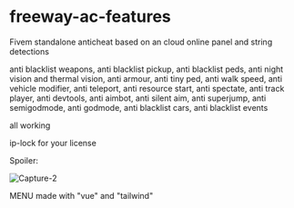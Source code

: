 # freeway-ac-features
Fivem standalone anticheat based on an cloud online panel and string detections


anti blacklist weapons,
anti blacklist pickup,
anti blacklist peds,
anti night vision and thermal vision,
anti armour,
anti tiny ped,
anti walk speed,
anti vehicle modifier,
anti teleport,
anti resource start,
anti spectate,
anti track player,
anti devtools,
anti aimbot,
anti silent aim,
anti superjump,
anti semigodmode,
anti godmode,
anti blacklist cars,
anti blacklist events

all working

ip-lock for your license

Spoiler:

![Capture-2](https://github.com/FREEWAY-TEAM/freeway-ac-features/assets/166235157/d5a9ce26-87fb-412a-a92a-c09dab694e65)

MENU made with "vue" and "tailwind"


